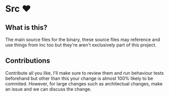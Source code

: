 # Src :heart:

## What is this?

The main source files for the binary, these source files may reference and use things from Inc too but they're aren't exclusively part of this project.

## Contributions

Contribute all you like, I'll make sure to review them and run behaviour tests beforehand but other than this your change is almost 100% likely to be commited. However, for large
changes such as architectual changes, make an issue and we can discuss the change.
